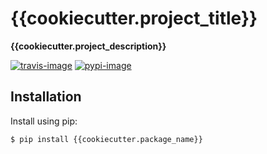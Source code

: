 # {{cookiecutter.project_title}}

**{{cookiecutter.project_description}}**

[![travis-image]][travis]
[![pypi-image]][pypi]

## Installation

Install using pip:

    $ pip install {{cookiecutter.package_name}}


[travis-image]: https://secure.travis-ci.org/{{cookiecutter.github_username}}/{{cookiecutter.package_name}}.svg?branch=master
[travis]: http://travis-ci.org/{{cookiecutter.github_username}}/{{cookiecutter.package_name}}?branch=master
[pypi-image]: https://img.shields.io/pypi/v/{{cookiecutter.package_name}}.svg
[pypi]: https://pypi.python.org/pypi/{{cookiecutter.package_name}}
